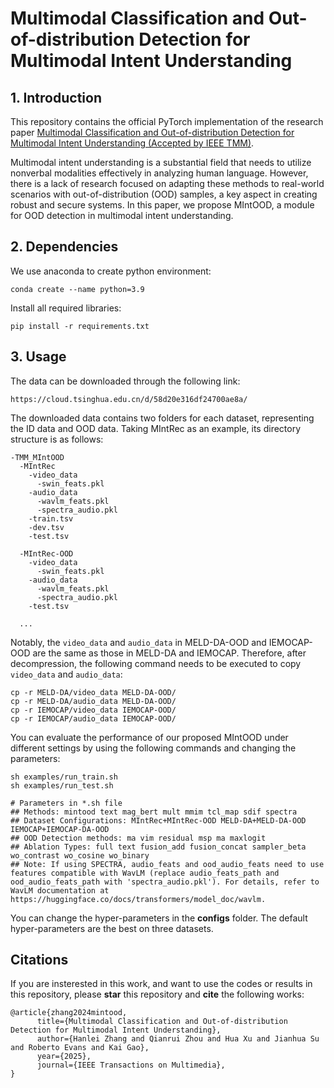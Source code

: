 # Multimodal Classification and Out-of-distribution Detection for Multimodal Intent Understanding

## 1. Introduction

This repository contains the official PyTorch implementation of the research paper [Multimodal Classification and Out-of-distribution Detection for Multimodal Intent Understanding (Accepted by IEEE TMM)](https://arxiv.org/abs/2412.12453). 

Multimodal intent understanding is a substantial field that needs to utilize nonverbal modalities effectively in analyzing human language. However, there is a lack of research focused on adapting these methods to real-world scenarios with out-of-distribution (OOD) samples, a key aspect in creating robust and secure systems. In this paper, we propose MIntOOD, a module for OOD detection in multimodal intent understanding.

## 2. Dependencies 

We use anaconda to create python environment:

```
conda create --name python=3.9
```

Install all required libraries:

```
pip install -r requirements.txt
```

## 3. Usage

The data can be downloaded through the following link:

```
https://cloud.tsinghua.edu.cn/d/58d20e316df24700ae8a/
```

The downloaded data contains two folders for each dataset, representing the ID data and OOD data. Taking MIntRec as an example, its directory structure is as follows:

```
-TMM_MIntOOD
  -MIntRec
    -video_data
      -swin_feats.pkl
    -audio_data
      -wavlm_feats.pkl
      -spectra_audio.pkl
    -train.tsv
    -dev.tsv
    -test.tsv

  -MIntRec-OOD
    -video_data
      -swin_feats.pkl
    -audio_data
      -wavlm_feats.pkl
      -spectra_audio.pkl
    -test.tsv
   
  ...
```

Notably, the `video_data` and `audio_data` in MELD-DA-OOD and IEMOCAP-OOD are the same as those in MELD-DA and IEMOCAP. Therefore, after decompression, the following command needs to be executed to copy `video_data` and `audio_data`:

```
cp -r MELD-DA/video_data MELD-DA-OOD/
cp -r MELD-DA/audio_data MELD-DA-OOD/
cp -r IEMOCAP/video_data IEMOCAP-OOD/
cp -r IEMOCAP/audio_data IEMOCAP-OOD/
```

You can evaluate the performance of our proposed MIntOOD under different settings by using the following commands and changing the parameters:

```
sh examples/run_train.sh
sh examples/run_test.sh

# Parameters in *.sh file
## Methods: mintood text mag_bert mult mmim tcl_map sdif spectra
## Dataset Configurations: MIntRec+MIntRec-OOD MELD-DA+MELD-DA-OOD IEMOCAP+IEMOCAP-DA-OOD
## OOD Detection methods: ma vim residual msp ma maxlogit
## Ablation Types: full text fusion_add fusion_concat sampler_beta wo_contrast wo_cosine wo_binary
## Note: If using SPECTRA, audio_feats and ood_audio_feats need to use features compatible with WavLM (replace audio_feats_path and ood_audio_feats_path with 'spectra_audio.pkl'). For details, refer to WavLM documentation at https://huggingface.co/docs/transformers/model_doc/wavlm.
```

You can change the hyper-parameters in the **configs** folder. The default hyper-parameters are the best on three datasets.

## Citations

If you are insterested in this work, and want to use the codes or results in this repository, please **star** this repository and **cite** the following works:
```
@article{zhang2024mintood,
      title={Multimodal Classification and Out-of-distribution Detection for Multimodal Intent Understanding}, 
      author={Hanlei Zhang and Qianrui Zhou and Hua Xu and Jianhua Su and Roberto Evans and Kai Gao},
      year={2025},
      journal={IEEE Transactions on Multimedia},
}
```

